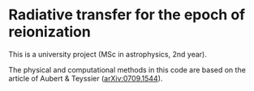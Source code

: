 # Radiative transfer for the epoch of reionization

This is a university project (MSc in astrophysics, 2nd year).

The physical and computational methods in this code are based on the article of Aubert & Teyssier ([arXiv:0709.1544](https://arxiv.org/pdf/0709.1544.pdf)).

